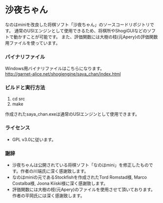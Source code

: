 # 沙夜ちゃん #

なのはminiを改良した将棋ソフト「沙夜ちゃん」のソースコードリポジトリです。
通常のUSIエンジンとして使用できるため、将棋所やShogiGUIなどのソフトで動かすことが可能です。
また、評価関数には大樹の枝(元Apery)の評価関数用ファイルを使っています。

### バイナリファイル ###

Windows用バイナリファイルはこちらになります。  
http://garnet-alice.net/shogiengine/saya_chan/index.html

### ビルドと実行方法 ###

1. cd src
2. make

作成されたsaya_chan.exeは通常のUSIエンジンとして使用できます。

### ライセンス ###

* GPL v3.0に従います。

### 謝辞 ###

* 沙夜ちゃんは公開されている将棋ソフト「なのはmini」を修正したものです。作者の川端氏に深く感謝致します。
* なのはminiの元であるStockfishを作成されたTord Romstad様, Marco Costalba様, Joona Kiiski様に深く感謝致します。
* 評価関数には大樹の枝(元Apery)のファイルを使用させて頂いております。作者の平岡氏には深く感謝致します。
